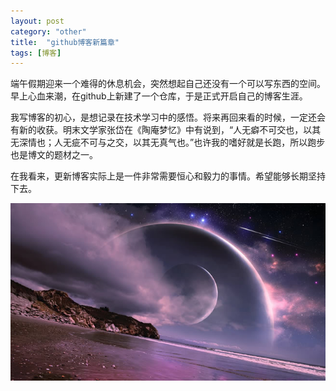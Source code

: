 ```yaml
---
layout: post
category: "other"
title:  "github博客新篇章"
tags: [博客]
---
```


  端午假期迎来一个难得的休息机会，突然想起自己还没有一个可以写东西的空间。早上心血来潮，在github上新建了一个仓库，于是正式开启自己的博客生涯。  
    
  我写博客的初心，是想记录在技术学习中的感悟。将来再回来看的时候，一定还会有新的收获。明末文学家张岱在《陶庵梦忆》中有说到，“人无癖不可交也，以其无深情也；人无疵不可与之交，以其无真气也。”也许我的嗜好就是长跑，所以跑步也是博文的题材之一。
    
  在我看来，更新博客实际上是一件非常需要恒心和毅力的事情。希望能够长期坚持下去。    

![preface1](https://github.com/wuukee/wuukee.github.io/blob/master/images/preface1.jpg)
